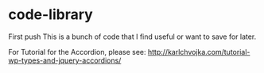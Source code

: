 # code-library
First push
This is a bunch of code that I find useful or want to save for later.

For Tutorial for the Accordion, please see:
http://karlchvojka.com/tutorial-wp-types-and-jquery-accordions/


